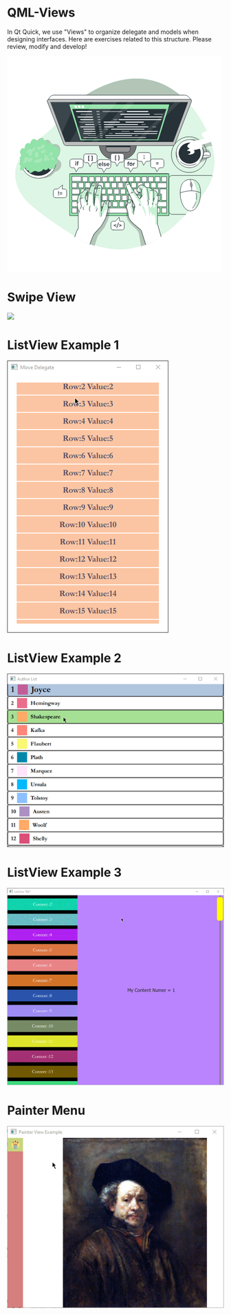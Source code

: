 # QML-Views

In Qt Quick, we use "Views" to organize delegate and models when designing interfaces. Here are exercises related to this structure. Please review, modify and develop!

![](Code.gif)

# Swipe View


![](swipe-view)



# ListView Example 1


![](ViewExample1.gif)


# ListView Example 2


![](viewexample2.gif)


# ListView Example 3


![](viewexample3.gif)


# Painter Menu


![](painter.gif)
